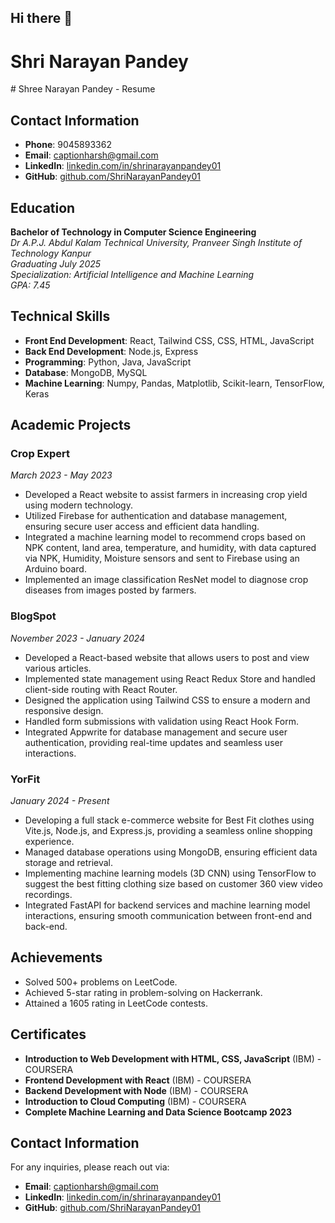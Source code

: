 ## Hi there 👋
<H1>
Shri Narayan Pandey
  
</H1>
# Shree Narayan Pandey - Resume

## Contact Information
- **Phone**: 9045893362
- **Email**: captionharsh@gmail.com
- **LinkedIn**: [linkedin.com/in/shrinarayanpandey01](https://linkedin.com/in/shrinarayanpandey01)
- **GitHub**: [github.com/ShriNarayanPandey01](https://github.com/ShriNarayanPandey01)

## Education
**Bachelor of Technology in Computer Science Engineering**  
*Dr A.P.J. Abdul Kalam Technical University, Pranveer Singh Institute of Technology Kanpur*  
*Graduating July 2025*  
*Specialization: Artificial Intelligence and Machine Learning*  
*GPA: 7.45*

## Technical Skills
- **Front End Development**: React, Tailwind CSS, CSS, HTML, JavaScript
- **Back End Development**: Node.js, Express
- **Programming**: Python, Java, JavaScript
- **Database**: MongoDB, MySQL
- **Machine Learning**: Numpy, Pandas, Matplotlib, Scikit-learn, TensorFlow, Keras

## Academic Projects

### Crop Expert
*March 2023 - May 2023*
- Developed a React website to assist farmers in increasing crop yield using modern technology.
- Utilized Firebase for authentication and database management, ensuring secure user access and efficient data handling.
- Integrated a machine learning model to recommend crops based on NPK content, land area, temperature, and humidity, with data captured via NPK, Humidity, Moisture sensors and sent to Firebase using an Arduino board.
- Implemented an image classification ResNet model to diagnose crop diseases from images posted by farmers.

### BlogSpot
*November 2023 - January 2024*
- Developed a React-based website that allows users to post and view various articles.
- Implemented state management using React Redux Store and handled client-side routing with React Router.
- Designed the application using Tailwind CSS to ensure a modern and responsive design.
- Handled form submissions with validation using React Hook Form.
- Integrated Appwrite for database management and secure user authentication, providing real-time updates and seamless user interactions.

### YorFit
*January 2024 - Present*
- Developing a full stack e-commerce website for Best Fit clothes using Vite.js, Node.js, and Express.js, providing a seamless online shopping experience.
- Managed database operations using MongoDB, ensuring efficient data storage and retrieval.
- Implementing machine learning models (3D CNN) using TensorFlow to suggest the best fitting clothing size based on customer 360 view video recordings.
- Integrated FastAPI for backend services and machine learning model interactions, ensuring smooth communication between front-end and back-end.

## Achievements
- Solved 500+ problems on LeetCode.
- Achieved 5-star rating in problem-solving on Hackerrank.
- Attained a 1605 rating in LeetCode contests.

## Certificates
- **Introduction to Web Development with HTML, CSS, JavaScript** (IBM) - COURSERA
- **Frontend Development with React** (IBM) - COURSERA
- **Backend Development with Node** (IBM) - COURSERA
- **Introduction to Cloud Computing** (IBM) - COURSERA
- **Complete Machine Learning and Data Science Bootcamp 2023**

## Contact Information
For any inquiries, please reach out via:
- **Email**: captionharsh@gmail.com
- **LinkedIn**: [linkedin.com/in/shrinarayanpandey01](https://linkedin.com/in/shrinarayanpandey01)
- **GitHub**: [github.com/ShriNarayanPandey01](https://github.com/ShriNarayanPandey01)
<!--
**ShriNarayanPandey01/ShriNarayanPandey01** is a ✨ _special_ ✨ repository because its `README.md` (this file) appears on your GitHub profile.

Here are some ideas to get you started:

- 🔭 I’m currently working on ...
- 🌱 I’m currently learning ...
- 👯 I’m looking to collaborate on ...
- 🤔 I’m looking for help with ...
- 💬 Ask me about ...
- 📫 How to reach me: ...
- 😄 Pronouns: ...
- ⚡ Fun fact: ...
-->
